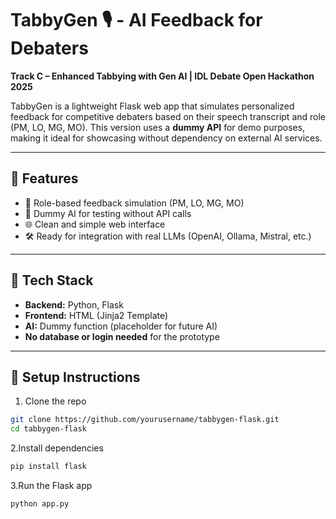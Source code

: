 # TabbyGen 🎙️ - AI Feedback for Debaters  
**Track C – Enhanced Tabbying with Gen AI | IDL Debate Open Hackathon 2025**

TabbyGen is a lightweight Flask web app that simulates personalized feedback for competitive debaters based on their speech transcript and role (PM, LO, MG, MO). This version uses a **dummy API** for demo purposes, making it ideal for showcasing without dependency on external AI services.

---

## 🚀 Features

- 🎤 Role-based feedback simulation (PM, LO, MG, MO)
- 🧪 Dummy AI for testing without API calls
- 🌐 Clean and simple web interface
- 🛠️ Ready for integration with real LLMs (OpenAI, Ollama, Mistral, etc.)

---



## 🧰 Tech Stack

- **Backend:** Python, Flask
- **Frontend:** HTML (Jinja2 Template)
- **AI:** Dummy function (placeholder for future AI)
- **No database or login needed** for the prototype

---

## 🔧 Setup Instructions

1. Clone the repo

```bash
git clone https://github.com/yourusername/tabbygen-flask.git
cd tabbygen-flask
```
2.Install dependencies
```bash
pip install flask
```
3.Run the Flask app
```bash
python app.py
```
